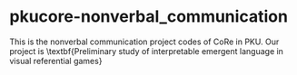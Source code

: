 # pkucore-nonverbal_communication

This is the nonverbal communication project codes of CoRe in PKU. Our project is \textbf{Preliminary study of interpretable emergent language in visual referential games}
